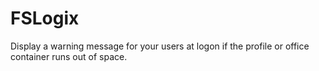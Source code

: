 # FSLogix
Display a warning message for your users at logon if the profile or office container runs out of space.

